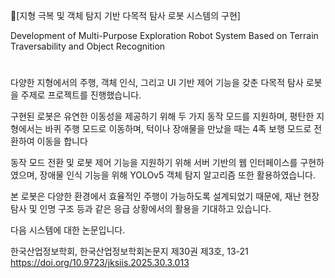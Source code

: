 🤖[지형 극복 및 객체 탐지 기반 다목적 탐사 로봇 시스템의 구현]

Development of Multi-Purpose Exploration Robot System Based on Terrain Traversability and Object Recognition
#
다양한 지형에서의 주행, 객체 인식, 그리고 UI 기반 제어 기능을 갖춘 다목적 탐사 로봇을 주제로 프로젝트를 진행했습니다.

구현된 로봇은 유연한 이동성을 제공하기 위해 두 가지 동작 모드를 지원하며, 평탄한 지형에서는 바퀴 주행 모드로 이동하며, 턱이나 장애물을 만났을 때는 4족 보행 모드로 전환하여 이동을 합니다

동작 모드 전환 및 로봇 제어 기능을 지원하기 위해 서버 기반의 웹 인터페이스를 구현하였으며, 장애물 인식 기능을 위해 YOLOv5 객체 탐지 알고리즘 또한 활용하였습니다. 

본 로봇은 다양한 환경에서 효율적인 주행이 가능하도록 설계되었기 때문에, 재난 현장 탐사 및 인명 구조 등과 같은 응급 상황에서의 활용을 기대하고 있습니다.

다음 시스템에 대한 논문입니다.

한국산업정보학회, 한국산업정보학회논문지 제30권 제3호, 13-21
https://doi.org/10.9723/jksiis.2025.30.3.013
